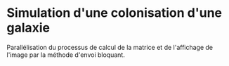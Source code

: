 # Simulation d'une colonisation d'une galaxie

Parallélisation du processus de calcul de la matrice et de l'affichage de l'image par la méthode d'envoi bloquant.